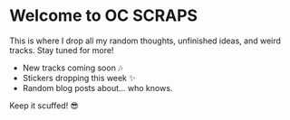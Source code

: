 # Welcome to OC SCRAPS

This is where I drop all my random thoughts, unfinished ideas, and weird tracks. Stay tuned for more!

- New tracks coming soon 🎶
- Stickers dropping this week ✨
- Random blog posts about... who knows.

Keep it scuffed! 😎

